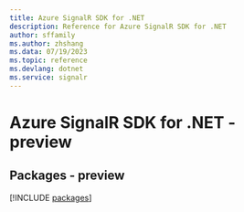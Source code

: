 ```yaml
---
title: Azure SignalR SDK for .NET
description: Reference for Azure SignalR SDK for .NET
author: sffamily
ms.author: zhshang
ms.data: 07/19/2023
ms.topic: reference
ms.devlang: dotnet
ms.service: signalr
---
```

# Azure SignalR SDK for .NET - preview
## Packages - preview
[!INCLUDE [packages](signalr-index.md)]